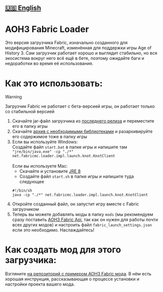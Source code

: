 [🇺🇸 English](https://github.com/MushroomMif/aoh3-fabric-loader/blob/master/README.md)
-----
AOH3 Fabric Loader
===========
Это версия загрузчика Fabric, изначально созданного для модифицирования Minecraft,
изменённая для поддержки игры Age of History 3. Сам загрузчик работает хорошо
и выглядит стабильно, но вся экосистема вокруг него всё ещё в бете, поэтому
ожидайте баги и недоработки во время её использования.

# Как это использовать:
> [!WARNING]
> Загрузчик Fabric не работает с бета-версией игры,
> он работает только со стабильной версией
1. Скачайте jar-файл загрузчика из [последнего релиза](https://github.com/MushroomMif/aoh3-fabric-loader/releases/latest)
и переместите его в папку игры
2. Скачайте [архив с необходимыми библиотеками](https://disk.yandex.ru/d/lNFkjFRI_5MzUQ)
   и разархивируйте его содержимое тоже в папку игры
3. Если вы используйте Windows:<br/>
   Создайте файл `start.bat` в папке игры и напишите там
   `"jre/bin/java.exe" -cp "./*" net.fabricmc.loader.impl.launch.knot.KnotClient`
   <br/><br/>
   Если вы используете Mac:<br/>
   - Скачайте и установите [JRE 8](https://adoptium.net/temurin/releases/?os=mac&package=jre&version=8&arch=any)
   - Создайте файл `start.sh` в папке игры и напишите туда следующее
   ```shell
   #!/bin/sh
   java -cp "./*" net.fabricmc.loader.impl.launch.knot.KnotClient
   ```
4. Откройте созданный файл, он запустит игру вместе с Fabric загрузчиком
5. Теперь вы можете добавлять моды в папку `mods` (мы рекомендуем сразу поставить
   [AOH3 Fabric Api](https://github.com/MushroomMif/aoh3-fabric-api),
   так как он нужен для работы почти всех других модов) и настроить файл
   `fabric_launch_settings.json` если это необходимо. Наслаждайтесь!

# Как создать мод для этого загрузчика:
Взгляните [на репозиторий с примером AOH3 Fabric мода](https://github.com/MushroomMif/example-aoh3-fabric-mod).
В нём есть хорошая инструкция, рассказывающая о процессе установки и настройки
проекта вашего мода.